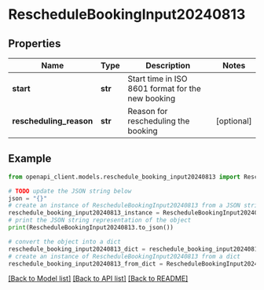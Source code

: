 # RescheduleBookingInput20240813


## Properties

Name | Type | Description | Notes
------------ | ------------- | ------------- | -------------
**start** | **str** | Start time in ISO 8601 format for the new booking | 
**rescheduling_reason** | **str** | Reason for rescheduling the booking | [optional] 

## Example

```python
from openapi_client.models.reschedule_booking_input20240813 import RescheduleBookingInput20240813

# TODO update the JSON string below
json = "{}"
# create an instance of RescheduleBookingInput20240813 from a JSON string
reschedule_booking_input20240813_instance = RescheduleBookingInput20240813.from_json(json)
# print the JSON string representation of the object
print(RescheduleBookingInput20240813.to_json())

# convert the object into a dict
reschedule_booking_input20240813_dict = reschedule_booking_input20240813_instance.to_dict()
# create an instance of RescheduleBookingInput20240813 from a dict
reschedule_booking_input20240813_from_dict = RescheduleBookingInput20240813.from_dict(reschedule_booking_input20240813_dict)
```
[[Back to Model list]](../README.md#documentation-for-models) [[Back to API list]](../README.md#documentation-for-api-endpoints) [[Back to README]](../README.md)


